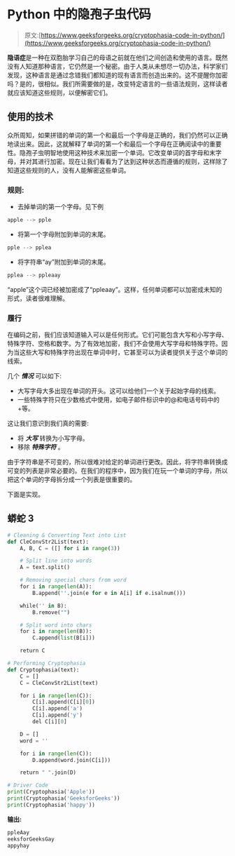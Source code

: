 # Python 中的隐孢子虫代码

> 原文:[https://www.geeksforgeeks.org/cryptophasia-code-in-python/](https://www.geeksforgeeks.org/cryptophasia-code-in-python/)

**隐语症**是一种在双胞胎学习自己的母语之前就在他们之间创造和使用的语言。既然没有人知道那种语言，它仍然是一个秘密。由于人类从未想尽一切办法，科学家们发现，这种语言是通过念错我们都知道的现有语言而创造出来的。这不提醒你加密吗？是的，很相似。我们所需要做的是，改变特定语言的一些语法规则，这样读者就应该知道这些规则，以便解密它们。

## 使用的技术

众所周知，如果拼错的单词的第一个和最后一个字母是正确的，我们仍然可以正确地读出来。因此，这就解释了单词的第一个和最后一个字母在正确阅读中的重要性。隐孢子虫明智地使用这种技术来加密一个单词。它改变单词的首字母和末字母，并对其进行加密。现在让我们看看为了达到这种状态而遵循的规则，这样除了知道这些规则的人，没有人能解密这些单词。

### 规则:

*   去掉单词的第一个字母。见下例

```py
apple --> pple
```

*   将第一个字母附加到单词的末尾。

```py
pple --> pplea
```

*   将字符串“ay”附加到单词的末尾。

```py
pplea --> ppleaay
```

“apple”这个词已经被加密成了“ppleaay”。这样，任何单词都可以加密成未知的形式，读者很难理解。

### 履行

在编码之前，我们应该知道输入可以是任何形式。它们可能包含大写和小写字母、特殊字符、空格和数字。为了有效地加密，我们不会使用大写字母和特殊字符。因为当这些大写和特殊字符出现在单词中时，它甚至可以为读者提供关于这个单词的线索。

几个 ***情况*** 可以如下:

*   大写字母大多出现在单词的开头。这可以给他们一个关于起始字母的线索。
*   一些特殊字符只在少数格式中使用，如电子邮件标识中的@和电话号码中的+等。

这让我们意识到我们真的需要:

*   将 ***大写*** 转换为小写字母。
*   移除 ***特殊字符*** 。

由于字符串是不可变的，所以很难对给定的单词进行更改。因此，将字符串转换成可变的列表是非常必要的。在我们的程序中，因为我们在玩一个单词的字母，所以把这个单词的字母拆分成一个列表是很重要的。

下面是实现。

## 蟒蛇 3

```py
# Cleaning & Converting Text into List
def CleConvStr2List(text):
    A, B, C = ([] for i in range(3))

    # Split line into words
    A = text.split()

    # Removing special chars from word
    for i in range(len(A)):
        B.append(''.join(e for e in A[i] if e.isalnum()))

    while('' in B):
        B.remove("")

    # Split word into chars
    for i in range(len(B)):
        C.append(list(B[i]))

    return C

# Performing Cryptophasia
def Cryptophasia(text):
    C = []
    C = CleConvStr2List(text)

    for i in range(len(C)):
        C[i].append(C[i][0])
        C[i].append('a')
        C[i].append('y')
        del C[i][0]

    D = []
    word = ''

    for i in range(len(C)):
        D.append(word.join(C[i]))

    return " ".join(D)

# Driver Code
print(Cryptophasia('Apple'))
print(Cryptophasia('GeeksforGeeks'))
print(Cryptophasia('happy'))
```

**输出:**

```py
ppleAay
eeksforGeeksGay
appyhay
```